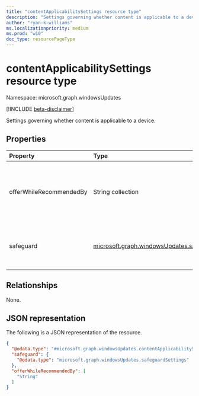```yaml
---
title: "contentApplicabilitySettings resource type"
description: "Settings governing whether content is applicable to a device."
author: "ryan-k-williams"
ms.localizationpriority: medium
ms.prod: "w10"
doc_type: resourcePageType
---
```


# contentApplicabilitySettings resource type

Namespace: microsoft.graph.windowsUpdates

[!INCLUDE [beta-disclaimer](../../includes/beta-disclaimer.md)]

Settings governing whether content is applicable to a device.

## Properties
|Property|Type|Description|
|:---|:---|:---|
|offerWhileRecommendedBy|String collection|Offer if the update is recommended by a vendor in the list, otherwise withold the offer.|
|safeguard|[microsoft.graph.windowsUpdates.safeguardSettings](../resources/windowsupdates-safeguardsettings.md)|Settings governing safeguard holds on offering content.|

## Relationships
None.

## JSON representation
The following is a JSON representation of the resource.
<!-- {
  "blockType": "resource",
  "@odata.type": "microsoft.graph.windowsUpdates.contentApplicabilitySettings"
}
-->
``` json
{
  "@odata.type": "#microsoft.graph.windowsUpdates.contentApplicabilitySettings",
  "safeguard": {
    "@odata.type": "microsoft.graph.windowsUpdates.safeguardSettings"
  },
  "offerWhileRecommendedBy": [
    "String"
  ]
}
```

